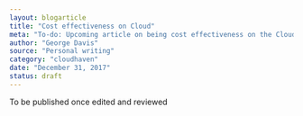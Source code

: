 ```yaml
---
layout: blogarticle
title: "Cost effectiveness on Cloud"
meta: "To-do: Upcoming article on being cost effectiveness on the Cloud"
author: "George Davis"
source: "Personal writing"
category: "cloudhaven"
date: "December 31, 2017"
status: draft
---
```


To be published once edited and reviewed